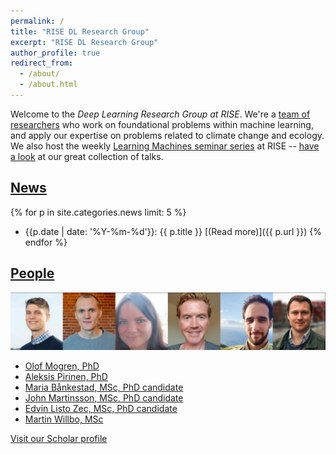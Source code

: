 ```yaml
---
permalink: /
title: "RISE DL Research Group"
excerpt: "RISE DL Research Group"
author_profile: true
redirect_from: 
  - /about/
  - /about.html
---
```



Welcome to the _Deep Learning Research Group at RISE_.
We're a [team of researchers](https://dl-group.se/people/) who work on foundational problems within machine learning,
and apply our expertise on problems related to climate change and ecology. We also host the weekly
[Learning Machines seminar series](https://www.ri.se/en/what-we-do/educations/learning-machines-seminars) at RISE
-- [have a look](https://www.youtube.com/playlist?list=PLqLiVcF3GKy1tuQFoDu5QKOM6S33t_4R1) at our great collection of talks.

## [News](/news/)

{% for p in site.categories.news limit: 5 %}
* {{p.date | date: '%Y-%m-%d'}}: {{ p.title }} [(Read more)]({{ p.url }})
{% endfor %}


## [People](/people/)

![](/images/people/all.jpg)

* [Olof Mogren, PhD](https://mogren.one/)
* [Aleksis Pirinen, PhD](https://aleksispi.github.io)
* [Maria Bånkestad, MSc, PhD candidate](https://scholar.google.se/citations?user=4tKNCSkAAAAJ&hl=sv&oi=ao)
* [John Martinsson, MSc, PhD candidate](https://johnmartinsson.github.io/)
* [Edvin Listo Zec, MSc, PhD candidate](https://edvinli.github.io/)
* [Martin Willbo, MSc](https://scholar.google.se/citations?hl=sv&user=uuxnINUAAAAJ)

[Visit our Scholar profile](https://scholar.google.com/citations?hl=en&view_op=list_works&gmla=AILGF5UiJtxGkjJ5z3BHO8C37KQwQysUjHyMJAJ1_USVi8t0aoC30hfUabA1jtbynBICV0v_UZzGMFRF8Oq3TtmW4gRaixB3HQ_MIBuoOYsG&user=yc43h58AAAAJ)

<!--## News

**March 2024:** Two papers accepted for the [2nd Machine Learning for Remote Sensing workshop](https://ml-for-rs.github.io/iclr2024/) at ICLR 2024.

*February 2024:* Journal paper accepted for _Remote Sensing_.-->


